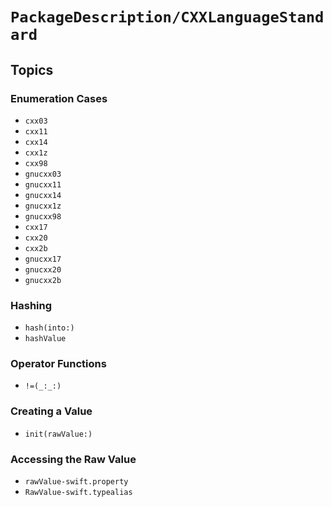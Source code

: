 # ``PackageDescription/CXXLanguageStandard``

## Topics

### Enumeration Cases

- ``cxx03``
- ``cxx11``
- ``cxx14``
- ``cxx1z``
- ``cxx98``
- ``gnucxx03``
- ``gnucxx11``
- ``gnucxx14``
- ``gnucxx1z``
- ``gnucxx98``
- ``cxx17``
- ``cxx20``
- ``cxx2b``
- ``gnucxx17``
- ``gnucxx20``
- ``gnucxx2b``

### Hashing

- ``hash(into:)``
- ``hashValue``

### Operator Functions

- ``!=(_:_:)``

### Creating a Value

- ``init(rawValue:)``

### Accessing the Raw Value

- ``rawValue-swift.property``
- ``RawValue-swift.typealias``
